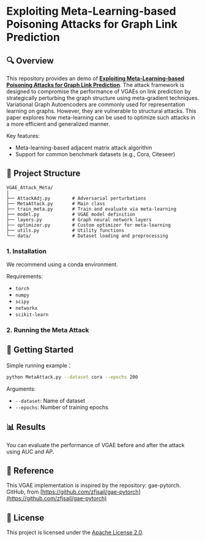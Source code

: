 
# Exploiting Meta-Learning-based Poisoning Attacks for Graph Link Prediction

## 🔍 Overview

This repository provides an demo of [**Exploiting Meta-Learning-based Poisoning Attacks for Graph Link Prediction**](https://arxiv.org/abs/2504.06492). The attack framework is designed to compromise the performance of VGAEs on link prediction by strategically perturbing the graph structure using meta-gradient techniques. Variational Graph Autoencoders are commonly used for representation learning on graphs. However, they are vulnerable to structural attacks. This paper explores how meta-learning can be used to optimize such attacks in a more efficient and generalized manner.

Key features:
- Meta-learning-based adjacent matrix attack algorithm
- Support for common benchmark datasets (e.g., Cora, Citeseer)

## 📁 Project Structure

```
VGAE_Attack_Meta/
│
├── AttackAdj.py        # Adversarial perturbations
├── MetaAttack.py       # Main class
├── train_meta.py       # Train and evaluate via meta-learning
├── model.py            # VGAE model definition
├── layers.py           # Graph neural network layers
├── optimizer.py        # Custom optimizer for meta-learning
├── utils.py            # Utility functions
└── data/               # Dataset loading and preprocessing
```

### 1. Installation

We recommend using a conda environment.

Requirements:
- `torch`
- `numpy`
- `scipy`
- `networkx`
- `scikit-learn`

### 2. Running the Meta Attack

## 🚀 Getting Started

Simple running example：
```bash
python MetaAttack.py --dataset cora --epochs 200
```

Arguments:
- `--dataset`: Name of dataset
- `--epochs`: Number of training epochs

## 📊 Results

You can evaluate the performance of VGAE before and after the attack using  AUC and AP. 

## 🧠 Reference

This VGAE implementation is inspired by the repository:
gae-pytorch. GitHub, from [https://github.com/zfjsail/gae-pytorch](https://github.com/zfjsail/gae-pytorch)

## 📄 License

This project is licensed under the [Apache License 2.0](LICENSE).
